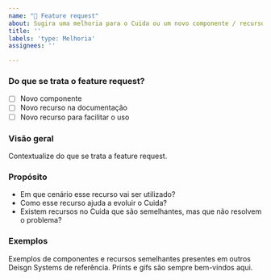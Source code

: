 ```yaml
---
name: "🚀 Feature request"
about: Sugira uma melhoria para o Cuida ou um novo componente / recurso
title: ''
labels: 'type: Melhoria'
assignees: ''

---
```


### Do que se trata o feature request?
- [ ] Novo componente
- [ ] Novo recurso na documentação
- [ ] Novo recurso para facilitar o uso

### Visão geral

Contextualize do que se trata a feature request. 

### Propósito

- Em que cenário esse recurso vai ser utilizado?
- Como esse recurso ajuda a evoluir o Cuida?
- Existem recursos no Cuida que são semelhantes, mas que não resolvem o problema?

### Exemplos

Exemplos de componentes e recursos semelhantes presentes em outros Deisgn Systems de referência. Prints e gifs são sempre bem-vindos aqui.
